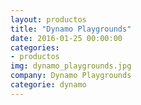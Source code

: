 ```yaml
---
layout: productos
title: "Dynamo Playgrounds"
date: 2016-01-25 00:00:00
categories:
- productos
img: dynamo_playgrounds.jpg
company: Dynamo Playgrounds
categorie: dynamo
---
```


